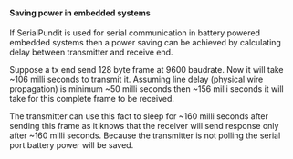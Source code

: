 #### Saving power in embedded systems

If SerialPundit is used for serial communication in battery powered embedded systems then a 
power saving can be achieved by calculating delay between transmitter and receive end.

Suppose a tx end send 128 byte frame at 9600 baudrate. Now it will take ~106 milli seconds to 
transmit it. Assuming line delay (physical wire propagation) is minimum ~50 milli seconds then 
~156 milli seconds it will take for this complete frame to be received.

The transmitter can use this fact to sleep for ~160 milli seconds after sending this frame as it 
knows that the receiver will send response only after ~160 milli seconds. Because the transmitter 
is not polling the serial port battery power will be saved.

